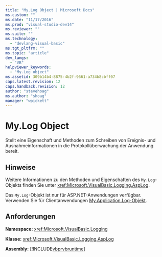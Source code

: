 ```yaml
---
title: "My.Log Object | Microsoft Docs"
ms.custom: ""
ms.date: "11/17/2016"
ms.prod: "visual-studio-dev14"
ms.reviewer: ""
ms.suite: ""
ms.technology: 
  - "devlang-visual-basic"
ms.tgt_pltfrm: ""
ms.topic: "article"
dev_langs: 
  - "VB"
helpviewer_keywords: 
  - "My.Log object"
ms.assetid: 309b14b4-8875-4b2f-9661-a734b8cbff07
caps.latest.revision: 12
caps.handback.revision: 12
author: "stevehoag"
ms.author: "shoag"
manager: "wpickett"
---
```

# My.Log Object
Stellt eine Eigenschaft und Methoden zum Schreiben von Ereignis\- und Ausnahmeinformationen in die Protokollüberwachung der Anwendung bereit.  
  
## Hinweise  
 Weitere Informationen zu den Methoden und Eigenschaften des `My.Log`\-Objekts finden Sie unter <xref:Microsoft.VisualBasic.Logging.AspLog>.  
  
 Das `My.Log`\-Objekt ist nur für ASP.NET\-Anwendungen verfügbar.  Verwenden Sie für Clientanwendungen [My.Application.Log\-Objekt](../../../visual-basic/language-reference/objects/my-application-log-object.md).  
  
## Anforderungen  
 **Namespace:** <xref:Microsoft.VisualBasic.Logging>  
  
 **Klasse:** <xref:Microsoft.VisualBasic.Logging.AspLog>  
  
 **Assembly:** [!INCLUDE[vbprvbruntime](../../../visual-basic/language-reference/objects/includes/vbprvbruntime_md.md)]